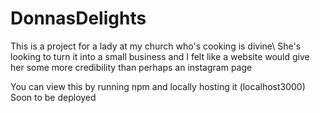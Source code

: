 # DonnasDelights
This is a project for a lady at my church who's cooking is divine\\
She's looking to turn it into a small business and I felt like a website would give her
some more credibility than perhaps an instagram page 

You can view this by running npm and locally hosting it (localhost3000)
Soon to be deployed
